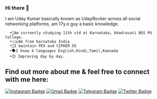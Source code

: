 ### Hi there 👋

I am Uday Kumar basically known as UdayRocker across all social networking platforms, am 17y.o guy a basic knowledge.
 
      •👤Am currently studying 11th std at Karnataka, bhadravati BGS PU College.                                                   
      •🇮🇳Am from Karnataka India
      •🐼I maintain PEX and CIPHER OS
      •🗣️I know 4 languages English,Hindi,Tamil,Kannada
      •😌 Improving day by day.
      
## Find out more about me & feel free to connect with me here:
[![Instagram Badge](https://img.shields.io/badge/-UdayRock-purple?style=flat-square&logo=instagram&logoColor=white&link=https://instagram.com/iam.sribalaji/)](https://instagram.com/uday._.rock)
[![Gmail Badge](https://img.shields.io/badge/-udaycoc40@gmail.com-c14438?style=flat-square&logo=Gmail&logoColor=white&link=mailto:udaycoc40@gmail.com)](mailto:sribalajisenthilkumar@gmail.com)
[![Telegram Badge](https://img.shields.io/badge/-@UdayRocker-0088CC?style=flat&logo=Telegram&logoColor=white)](https://t.me/UdayRocker "Contact on Telegram")
[![Twitter Badge](https://img.shields.io/badge/-@UdayRocker-00acee?style=flat&logo=Twitter&logoColor=white)](https://twitter.com/intent/follow?screen_name=Uday_Rock_ "Follow on Twitter")
